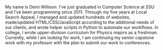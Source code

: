 My name is Demi Willison. I've just graduated in Computer Science at SSU and I've been programming since 2011. Through my five years at Local Search Appeal, I managed and updated hundreds of websites, made/updated HTML/CSS/JavaScript according to the additional needs of our clients, and wrote helper scripts in Python to automate our workflows. In college, I wrote upper-division curriculum for Physics majors as a freshman. Currently, while I am looking for work, I am continuing my senior capstone work with my professor with the plan to submit our work to conferences. 